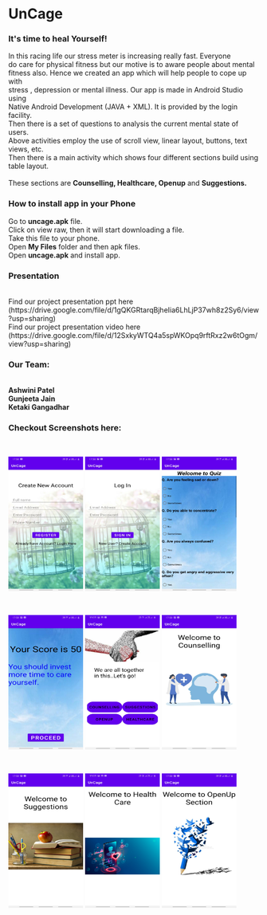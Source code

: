 # UnCage
### It's time to heal Yourself!

In  this racing  life  our stress  meter is increasing  really  fast. Everyone<br>
do care for physical fitness but our  motive is to  aware people about  mental <br>
fitness also. Hence we created an app which will help people to cope  up  with<br>
stress , depression or mental illness. Our app is made in Android Studio using<br>
Native Android Development (JAVA + XML). It  is  provided by the login facility. <br>
Then there is a set of questions to analysis the current mental state of users.<br>
Above activities employ the use of scroll view, linear layout, buttons, text views, etc.<br>
Then there is a main activity which shows four different sections build using table layout.<br><br>
These sections are <b> Counselling, Healthcare, Openup</b> and <b> Suggestions.</b><br>

<h3>How to install app in your Phone</h3>

 Go to <b>uncage.apk</b> file.
<br>Click on view raw, then it will start downloading a file.
<br>Take this file to your phone.
<br>Open <b> My Files</b> folder and then apk files.
<br>Open <b>uncage.apk</b> and install app.<br>

<h3>Presentation</h3><br>
Find our project presentation ppt here (https://drive.google.com/file/d/1gQKGRtarqBjheIia6LhLjP37wh8z2Sy6/view?usp=sharing)
<br>
Find our project presentation video here (https://drive.google.com/file/d/12SxkyWTQ4a5spWKOpq9rftRxz2w6tOgm/view?usp=sharing)
<br>
<h3>Our Team:</h3><br><b>
 Ashwini Patel<br>
 Gunjeeta Jain<br>
 Ketaki Gangadhar<br></b>


<h3>Checkout Screenshots here:</h3><br>

  <p ><img src="https://github.com/Ketaki-Gangadhar/Optum_Project/blob/master/Screenshots/create.jpg" width="150" height="270">
   <img src="https://github.com/Ketaki-Gangadhar/Optum_Project/blob/master/Screenshots/login.jpg" width="150" height="270">
    <img src="https://github.com/Ketaki-Gangadhar/Optum_Project/blob/master/Screenshots/quiz.jpg" width="150" height="270">
    </p><br>
    <p >
     <img src="https://github.com/Ketaki-Gangadhar/Optum_Project/blob/master/Screenshots/result.jpg" width="150" height="270">
      <img src="https://github.com/Ketaki-Gangadhar/Optum_Project/blob/master/Screenshots/profile.jpg" width="150" height="270">
       <img src="https://github.com/Ketaki-Gangadhar/Optum_Project/blob/master/Screenshots/counselling.jpg" width="150" height="270">
       </p><br>
       <p >
        <img src="https://github.com/Ketaki-Gangadhar/Optum_Project/blob/master/Screenshots/suggestions.jpg" width="150" height="270">
         <img src="https://github.com/Ketaki-Gangadhar/Optum_Project/blob/master/Screenshots/healthcare.jpg" width="150" height="270">
         <img src="https://github.com/Ketaki-Gangadhar/Optum_Project/blob/master/Screenshots/openup.jpg" width="150" height="270">
         </p><br>
